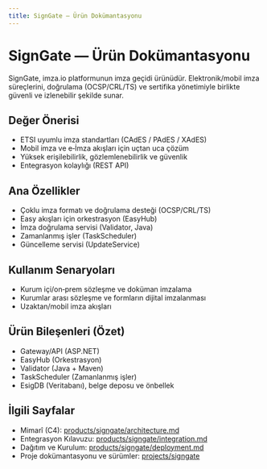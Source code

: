 ```yaml
---
title: SignGate — Ürün Dokümantasyonu
---
```


# SignGate — Ürün Dokümantasyonu

SignGate, imza.io platformunun imza geçidi ürünüdür. Elektronik/mobil imza süreçlerini, doğrulama (OCSP/CRL/TS) ve sertifika yönetimiyle birlikte güvenli ve izlenebilir şekilde sunar.

## Değer Önerisi
- ETSI uyumlu imza standartları (CAdES / PAdES / XAdES)
- Mobil imza ve e‑İmza akışları için uçtan uca çözüm
- Yüksek erişilebilirlik, gözlemlenebilirlik ve güvenlik
- Entegrasyon kolaylığı (REST API)

## Ana Özellikler
- Çoklu imza formatı ve doğrulama desteği (OCSP/CRL/TS)
- Easy akışları için orkestrasyon (EasyHub)
- İmza doğrulama servisi (Validator, Java)
- Zamanlanmış işler (TaskScheduler)
- Güncelleme servisi (UpdateService)

## Kullanım Senaryoları
- Kurum içi/on‑prem sözleşme ve doküman imzalama
- Kurumlar arası sözleşme ve formların dijital imzalanması
- Uzaktan/mobil imza akışları

## Ürün Bileşenleri (Özet)
- Gateway/API (ASP.NET)
- EasyHub (Orkestrasyon)
- Validator (Java + Maven)
- TaskScheduler (Zamanlanmış işler)
- EsigDB (Veritabanı), belge deposu ve önbellek

## İlgili Sayfalar
- Mimarî (C4): [products/signgate/architecture.md](architecture.md)
- Entegrasyon Kılavuzu: [products/signgate/integration.md](integration.md)
- Dağıtım ve Kurulum: [products/signgate/deployment.md](deployment.md)
- Proje dokümantasyonu ve sürümler: [projects/signgate](../../projects/signgate/index.md)

